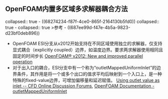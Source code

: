 ## OpenFOAM内置多区域多求解器耦合方法
collapsed:: true
	- ((68274234-f87f-4ce0-865f-2164130b5fd0))
	  collapsed:: true
		- collapsed:: true
		  >参考
			- ((687ee99d-f47e-4b5a-9823-d23bf0deb896))
- OpenFOAM ESI分支从v2012开始支持在不同区域使用独立的求解器，仅支持显式耦合（explicitly coupled）边界，如温度边界。要求两求解器使用相同且固定的时间步长 [OpenFOAM® v2012: New and improved parallel operation](https://www.openfoam.com/news/main-news/openfoam-v20-12/parallel)
- 对于出入口的耦合，ESI分支中有一个称为“outletMappedUniformInlet”的边界条件，其作用是将一个或多个出口的值求平均后映射到一个入口上，是一种特殊的fixed-value边界，可增加偏移量和延迟赋值。 [Using outlet value as inlet -- CFD Online Discussion Forums](https://www.cfd-online.com/Forums/openfoam-pre-processing/238961-using-outlet-value-inlet.html), [OpenFOAM Documentation - outletMappedUniformInlet](https://doc.openfoam.com/2306/tools/processing/boundary-conditions/rtm/derived/inlet/outletMappedUniformInlet/)